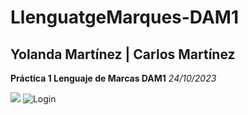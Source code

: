 # LlenguatgeMarques-DAM1

<h2>Yolanda Martínez | Carlos Martínez</h2>
<b>Práctica 1 Lenguaje de Marcas DAM1</b> <i>24/10/2023</i>

![](https://i.imgur.com/J94qQ0o.png)
![Login](https://i.imgur.com/1NoLH8u.png)
